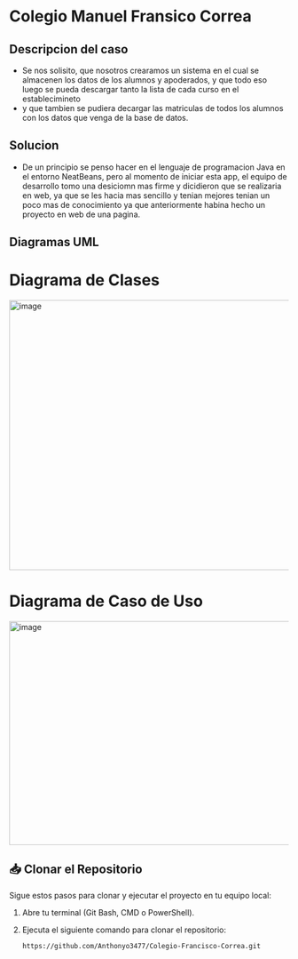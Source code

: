 # Colegio Manuel Fransico Correa

## Descripcion del caso
- Se nos solisito, que nosotros crearamos un sistema en el cual se almacenen los datos de los alumnos y apoderados, y que todo eso luego se pueda descargar tanto la lista de cada curso en el establecimineto
- y que tambien se pudiera decargar las matriculas de todos los alumnos con los datos que venga de la base de datos.

## Solucion
- De un principio se penso hacer en el lenguaje de programacion Java en el entorno NeatBeans, pero al momento de iniciar esta app, el equipo de desarrollo tomo una desiciomn mas firme y dicidieron que se 
realizaria en web, ya que se les hacia mas sencillo y tenian mejores tenian un poco mas de conocimiento ya que anteriormente habina hecho un proyecto en web de una pagina.

## Diagramas UML

# Diagrama de Clases

<img width="627" height="486" alt="image" src="https://github.com/user-attachments/assets/935a003a-a123-415e-9a1e-7cb3f6686ed3" />

# Diagrama de Caso de Uso

<img width="1080" height="403" alt="image" src="https://github.com/user-attachments/assets/16bfff0a-7759-4acf-a9ab-23231a294513" />


## 📥 Clonar el Repositorio

Sigue estos pasos para clonar y ejecutar el proyecto en tu equipo local:

1. Abre tu terminal (Git Bash, CMD o PowerShell).
2. Ejecuta el siguiente comando para clonar el repositorio:

   ```bash
   https://github.com/Anthonyo3477/Colegio-Francisco-Correa.git
